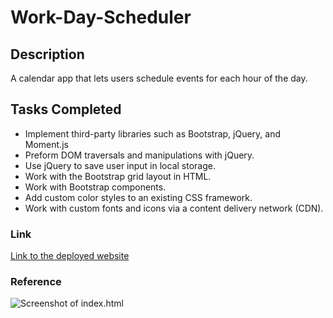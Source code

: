 # Work-Day-Scheduler

## Description
A calendar app that lets users schedule events for each hour of the day. 

## Tasks Completed 
* Implement third-party libraries such as Bootstrap, jQuery, and Moment.js
* Preform DOM traversals and manipulations with jQuery.
* Use jQuery to save user input in local storage. 
* Work with the Bootstrap grid layout in HTML.
* Work with Bootstrap components.
* Add custom color styles to an existing CSS framework.
* Work with custom fonts and icons via a content delivery network (CDN).

### Link 
[Link to the deployed website]()

### Reference 
![Screenshot of index.html]()